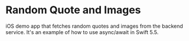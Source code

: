 # Random Quote and Images
iOS demo app that fetches random quotes and images from the backend service. It's an example of how to use async/await in Swift 5.5.
